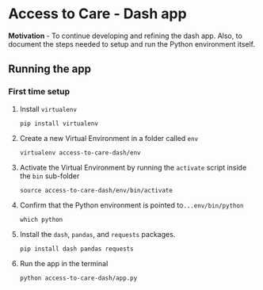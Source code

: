# Access to Care - Dash app

**Motivation** - To continue developing and refining the dash app.  Also, to document the steps needed to setup and run the Python environment itself.


## Running the app

### First time setup

1. Install `virtualenv`

      ```
      pip install virtualenv
      ```
2. Create a new Virtual Environment in a folder called `env`
      
      ```
      virtualenv access-to-care-dash/env
      ```

3. Activate the Virtual Environment by running the `activate` script inside the `bin` sub-folder

      ```
      source access-to-care-dash/env/bin/activate
      ```
      
4. Confirm that the Python environment is pointed to`...env/bin/python` 

      ```
      which python
      ```
      
5. Install the `dash`, `pandas`, and `requests` packages.

      ```
      pip install dash pandas requests
      ```

6. Run the app in the terminal

      ```
      python access-to-care-dash/app.py
      ```
      
